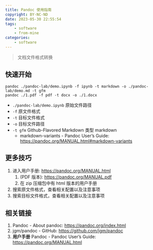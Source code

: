 ```yaml
---
title: Pandoc 使用指南
copyright: BY-NC-ND
date: 2023-05-30 22:55:54
tags:
    - software
    - from-mine
categories:
    - software
---
```


> 文档文件格式转换

## 快速开始

```shell
pandoc ./pandoc-lab/demo.ipynb -f ipynb -t markdown -o ./pandoc-lab/demo.md -t gfm
pandoc ./1.pdf -f pdf -t docx -o ./1.docx
```

- `./pandoc-lab/demo.ipynb` 原始文件路径
- `-f` 原文件格式
- `-t` 目标文件格式
- `-o` 目标文件路径
- `-t gfm` Github-Flavored Markdown 类型 markdown
  - markdown-variants - Pandoc User’s Guide: <https://pandoc.org/MANUAL.html#markdown-variants>

## 更多技巧

1. 进入用户手册: <https://pandoc.org/MANUAL.html>
   1. (PDF 版本): <https://pandoc.org/MANUAL.pdf>
   2. 在 zip 压缩包中有 html 版本的用户手册
2. 搜索原文件格式，查看相关配置以及注意事项
3. 搜索目标文件格式，查看相关配置以及注意事项

## 相关链接

1. Pandoc - About pandoc: <https://pandoc.org/index.html>
2. jgm/pandoc - GitHub: <https://github.com/jgm/pandoc>
3. **用户手册** Pandoc - Pandoc User’s Guide: <https://pandoc.org/MANUAL.html>

<!--
Copyright © 2023 [cc01cc](https://github.com/cc01cc)

本页面采用 [知识共享署名-非商业性使用-禁止演绎 4.0 国际许可协议](https://creativecommons.org/licenses/by-nc-nd/4.0/) 进行许可。

转载请注明原始地址：<https://cc01cc.com/>
-->